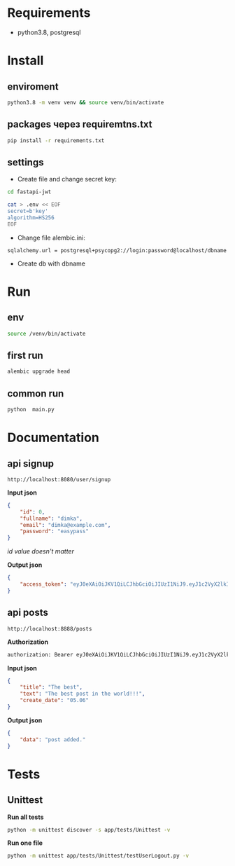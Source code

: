 #  Requirements

- python3.8, postgresql

#  Install

## enviroment
```sh
python3.8 -m venv venv && source venv/bin/activate
```

## packages через requiremtns.txt
```sh
pip install -r requirements.txt
```

## settings
- Create file and change secret key:
```sh
cd fastapi-jwt

cat > .env << EOF
secret=b'key' 
algorithm=HS256
EOF
```
- Change file alembic.ini:

`sqlalchemy.url = postgresql+psycopg2://login:password@localhost/dbname`

- Create db with dbname

# Run
## env
```sh
source /venv/bin/activate
```
## first run
```sh
alembic upgrade head
```
## common run
```sh
python  main.py
```

# Documentation


## api signup
    http://localhost:8080/user/signup 

**Input json**
```json
{
    "id": 0,
    "fullname": "dimka",
    "email": "dimka@example.com",
    "password": "easypass"
}
```
*id value doesn't matter*

**Output json**
```json
{
    "access_token": "eyJ0eXAiOiJKV1QiLCJhbGciOiJIUzI1NiJ9.eyJ1c2VyX2lkIjoiZGkxa2FAZXhhbXBsZS5jb20iLCJleHBpcmVzIjoxNjQ2OTk5MDY1LjAzODEzMzF9.o-KO865ybNWMWXvrH7ilBRAVum8ftzWeh7nPGdZ5jmM"
}
```
## api posts
    http://localhost:8888/posts

**Authorization**
```sh
authorization: Bearer eyJ0eXAiOiJKV1QiLCJhbGciOiJIUzI1NiJ9.eyJ1c2VyX2lkIjoiZGkxa2FAZXhhbXBsZS5jb20iLCJleHBpcmVzIjoxNjQ2OTkwODc4LjQyMjY5ODV9.K1o1DN15aFPSNajj-9r20Bl5tftqkGybX0vGNZeB2gA'
```

**Input json**
```json
{
    "title": "The best",
    "text": "The best post in the world!!!",
    "create_date": "05.06"
}
```

**Output json**
```json
{
    "data": "post added."
}
```

# Tests

## Unittest

**Run all tests**

```sh
python -m unittest discover -s app/tests/Unittest -v
```
**Run one file**

```sh
python -m unittest app/tests/Unittest/testUserLogout.py -v
```
